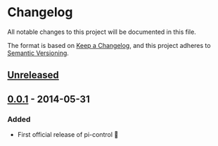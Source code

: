 # Changelog
All notable changes to this project will be documented in this file.

The format is based on [Keep a Changelog](https://keepachangelog.com/en/1.0.0/),
and this project adheres to [Semantic Versioning](https://semver.org/spec/v2.0.0.html).

## [Unreleased]

## [0.0.1] - 2014-05-31
### Added
- First official release of pi-control 🥳

[Unreleased]: https://github.com/borsTiHD/pi-control/compare/v0.0.1...HEAD
[0.0.1]: https://github.com/borsTiHD/pi-control/releases/tag/v0.0.1